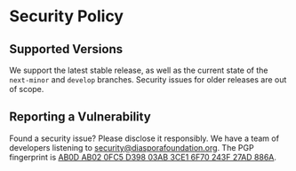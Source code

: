 # Security Policy

## Supported Versions

We support the latest stable release, as well as the current state of the `next-minor` and `develop` branches. Security issues for older releases are out of scope.

## Reporting a Vulnerability

Found a security issue? Please disclose it responsibly. We have a team of developers listening to [security@diasporafoundation.org](mailto:security@diasporafoundation.org). The PGP fingerprint is [AB0D AB02 0FC5 D398 03AB 3CE1 6F70 243F 27AD 886A](https://pgp.mit.edu/pks/lookup?op=get&search=0x6F70243F27AD886A).
